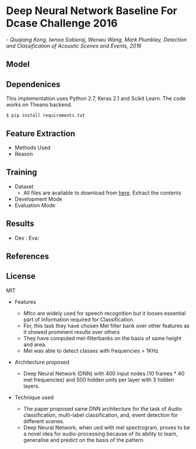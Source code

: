 # Deep Neural Network Baseline For Dcase Challenge 2016

*- Qiuqiang Kong, Iwnoa Sobieraj, Wenwu Wang, Mark Plumbley, Detection and Classification of Acoustic Scenes and Events, 2016*
## Model
## Dependenices
This implementation uses Python 2.7, Keras 2.1 and Scikit Learn. The code works on Theano backend.
```
$ pip install requirements.txt
```
## Feature Extraction
- Methods Used
- Reason

## Training
- Dataset
    - All files are available to download from [here](http://www.cs.tut.fi/sgn/arg/dcase2016/task-acoustic-scene-classification). Extract the contents 
- Development Mode
- Evaluation Mode

## Results
- Dev :                                                         Eva: 

## References

## License
MIT





- Features
    -  Mfcc are widely used for speech recognition but it looses essential part of Information required for Classification.
    -  For, this task they have chosen Mel filter bank over other features as it showed prominent results over others
    -  They have computed mel-filterbanks on the basis of same height and area.
    -  Mel was able to detect classes with frequencies > 1KHz
- Architecture proposed
    - Deep Neural Network (DNN) with 400 input nodes (10 frames * 40 mel frequencies) and 500 hidden units per layer with 3 hidden layers.
  
- Technique used
    - The paper proposed same DNN architecture for the task of Audio classification, multi-label classification, and, event detection for different scenes.
    - Deep Neural Network, when ued with mel spectrogram, proves to be a novel idea for audio-processing because of its ability to learn, generalise and predict on the basis of the pattern.





